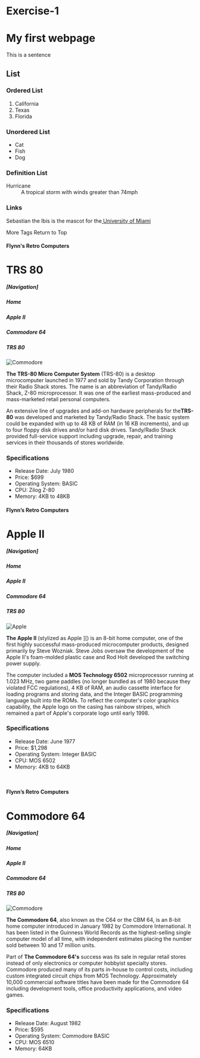 # Exercise-1
<!DOCTYPE html>
<html>
<head>
<meta charaset = “utf-8”>
<!--<title>Flynn</title>-->
</head>
<body>
<h1>My first webpage</h1>
  <p> This is a sentence</p>
<h2>List</h2>
<h3> Ordered List</h2>
<ol>
  <li>California</li>
  <li>Texas</li>
  <li>Florida</li>
</ol>
  
<h3>Unordered List</h2>
<ul>
  <li>Cat</li>
  <li>Fish</li>
  <li>Dog</li>
</ul>
<h3>Definition List</h2>
<dl>
<dt>Hurricane</dt>
	<dd> A tropical storm with winds greater than 74mph</dd>
</dl>
<h3>Links</h3>
	<p>Sebastian the Ibis is the mascot for the<a href= “http://www.miami.edu”> University of Miami</a><P>
More Tags
Return to Top
</body>
</html>

<!DOCTYPE html>
<html>
<head>
<meta charaset = “utf-8”>
<title>Apple Macintosh</title>
</head>
<body>
<h4>Flynn's Retro Computers</h4>
<h1>TRS 80</h1>
	<h5>[Navigation]</h5>
	<h5>Home</h5>
	<h5>Apple II</h5>
	<h5>Commodore 64</h5>
	<h5>TRS 80</h5>
<img src= “trs-80.jpg
<a href= “TRS-80” alt= Commodore 64></a>


<p><strong>The TRS-80 Micro Computer System</strong> (TRS-80) is a desktop microcomputer launched in 1977 and sold by Tandy Corporation through their Radio Shack stores. The name is an abbreviation of Tandy/Radio Shack, Z-80 microprocessor. It was one of the earliest mass-produced and mass-marketed retail personal computers.</p>

<p>An extensive line of upgrades and add-on hardware peripherals for the<strong>TRS-80</strong> was developed and marketed by Tandy/Radio Shack. The basic system could be expanded with up to 48 KB of RAM (in 16 KB increments), and up to four floppy disk drives and/or hard disk drives. Tandy/Radio Shack provided full-service support including upgrade, repair, and training services in their thousands of stores worldwide.</p>

<h3>Specifications</h3>
<ul>
	<li>Release Date: July 1980</li>
	<li>Price: $699</li>
	<li>Operating System: BASIC</li>
	<li>CPU: Zilog Z-80</li>
	<li>Memory: 4KB to 48KB</li>
</ul>
</body>
</html>







<!DOCTYPE html>
<html>
<head>
<meta charaset = “utf-8”>
<title>Apple Macintosh</title>
</head>
<body>

<h4>Flynn’s Retro Computers</h4>
<h1>Apple II</h1>
	<h5>[Navigation]</h5>
	<h5>Home</h5>
	<h5>Apple II</h5>
	<h5>Commodore 64</h5>
	<h5>TRS 80</h5>
<img src= “apple-ii.
<a href= “apple-ii.jpg” alt= Apple II></a>

<p><strong>The Apple II</strong> (stylized as Apple ][) is an 8-bit home computer, one of the first highly successful mass-produced microcomputer products, designed primarily by Steve Wozniak. Steve Jobs oversaw the development of the Apple II's foam-molded plastic case and Rod Holt developed the switching power supply.</p>

<p>The computer included a <strong>MOS Technology 6502</strong> microprocessor running at 1.023 MHz, two game paddles (no longer bundled as of 1980 because they violated FCC regulations), 4 KB of RAM, an audio cassette interface for loading programs and storing data, and the Integer BASIC programming language built into the ROMs. To reflect the computer's color graphics capability, the Apple logo on the casing has rainbow stripes, which remained a part of Apple's corporate logo until early 1998.</p>


<h3>Specifications</h3>
<ul>
	<li>Release Date: June 1977</li>
	<li>Price: $1,298</li>
	<li>Operating System: Integer BASIC</li>
	<li>CPU: MOS 6502</li>
	<li>Memory: 4KB to 64KB</li>
</ul>
</body>
</html>

 
<!DOCTYPE html>
<html>
<head>
  <meta charaset = “utf-8”>
  <title>Apple Macintosh</title>
</head>
<body>

<h4>Flynn’s Retro Computers</h4>
<h1>Commodore 64</h1>
	<h5>[Navigation]</h5>
	<h5>Home</h5>
	<h5>Apple II</h5>
	<h5>Commodore 64</h5>
	<h5>TRS 80</h5>
<img src= “commodore-64.jpg
<a href= “Commodore 64” alt= Commodore 64></a>

<p><strong>The Commodore 64</strong>, also known as the C64 or the CBM 64, is an 8-bit home computer introduced in January 1982 by Commodore International. It has been listed in the Guinness World Records as the highest-selling single computer model of all time, with independent estimates placing the number sold between 10 and 17 million units.</p>

<p>Part of <strong>The Commodore 64's</strong> success was its sale in regular retail stores instead of only electronics or computer hobbyist specialty stores. Commodore produced many of its parts in-house to control costs, including custom integrated circuit chips from MOS Technology. Approximately 10,000 commercial software titles have been made for the Commodore 64 including development tools, office productivity applications, and video games.</p>

<h3>Specifications</h3>
<ul>
	<li>Release Date: August 1982</li>
	<li>Price: $595</li>
	<li>Operating System: Commodore BASIC</li>
	<li>CPU: MOS 6510</li>
	<li>Memory: 64KB</li>
</ul>
</body>
</html>
